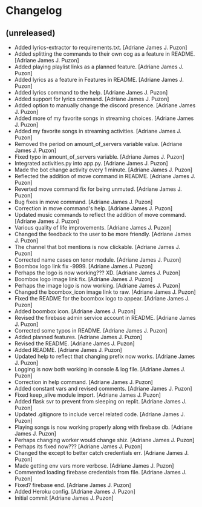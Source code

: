 Changelog
=========


(unreleased)
------------
- Added lyrics-extractor to requirements.txt. [Adriane James J. Puzon]
- Added splitting the commands to their own cog as a feature in README.
  [Adriane James J. Puzon]
- Added playing playlist links as a planned feature. [Adriane James J.
  Puzon]
- Added lyrics as a feature in Features in README. [Adriane James J.
  Puzon]
- Added lyrics command to the help. [Adriane James J. Puzon]
- Added support for lyrics command. [Adriane James J. Puzon]
- Added option to manually change the discord presence. [Adriane James
  J. Puzon]
- Added more of my favorite songs in streaming choices. [Adriane James
  J. Puzon]
- Added my favorite songs in streaming activities. [Adriane James J.
  Puzon]
- Removed the period on amount_of_servers variable value. [Adriane James
  J. Puzon]
- Fixed typo in amount_of_servers variable. [Adriane James J. Puzon]
- Integrated activities.py into app.py. [Adriane James J. Puzon]
- Made the bot change activity every 1 minute. [Adriane James J. Puzon]
- Reflected the addition of move command in README. [Adriane James J.
  Puzon]
- Reverted move command fix for being unmuted. [Adriane James J. Puzon]
- Bug fixes in move command. [Adriane James J. Puzon]
- Correction in move command's help. [Adriane James J. Puzon]
- Updated music commands to reflect the addition of move command.
  [Adriane James J. Puzon]
- Various quality of life improvements. [Adriane James J. Puzon]
- Changed the feedback to the user to be more friendly. [Adriane James
  J. Puzon]
- The channel that bot mentions is now clickable. [Adriane James J.
  Puzon]
- Corrected name cases on tenor module. [Adriane James J. Puzon]
- Boombox logo link fix -9999. [Adriane James J. Puzon]
- Perhaps the logo is now working??? XD. [Adriane James J. Puzon]
- Boombox logo image link fix. [Adriane James J. Puzon]
- Perhaps the image logo is now working. [Adriane James J. Puzon]
- Changed the boombox_icon image link to raw. [Adriane James J. Puzon]
- Fixed the README for the boombox logo to appear. [Adriane James J.
  Puzon]
- Added boombox icon. [Adriane James J. Puzon]
- Revised the firebase admin service account in README. [Adriane James
  J. Puzon]
- Corrected some typos in README. [Adriane James J. Puzon]
- Added planned features. [Adriane James J. Puzon]
- Revised the README. [Adriane James J. Puzon]
- Added README. [Adriane James J. Puzon]
- Updated help to reflect that changing prefix now works. [Adriane James
  J. Puzon]
- Logging is now both working in console & log file. [Adriane James J.
  Puzon]
- Correction in help command. [Adriane James J. Puzon]
- Added constant vars and revised comments. [Adriane James J. Puzon]
- Fixed keep_alive module import. [Adriane James J. Puzon]
- Added flask svr to prevent from sleeping on replit. [Adriane James J.
  Puzon]
- Updated .gitignore to include vercel related code. [Adriane James J.
  Puzon]
- Playing songs is now working properly along with firebase db. [Adriane
  James J. Puzon]
- Perhaps changing worker would change shiz. [Adriane James J. Puzon]
- Perhaps its fixed now??? [Adriane James J. Puzon]
- Changed the except to better catch credentials err. [Adriane James J.
  Puzon]
- Made getting env vars more verbose. [Adriane James J. Puzon]
- Commented loading firebase credentials from file. [Adriane James J.
  Puzon]
- Fixed? firebase end. [Adriane James J. Puzon]
- Added Heroku config. [Adriane James J. Puzon]
- Initial commit [Adriane James J. Puzon]